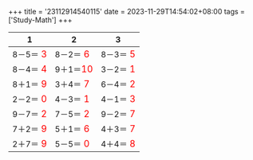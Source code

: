 +++ 
title = '23112914540115' 
date = 2023-11-29T14:54:02+08:00 
tags = ['Study-Math'] 
+++ 

1 | 2 | 3 
-- | -- | -- 
8－5＝<font color=red size=4> 3</font> | 8－2＝<font color=red size=4> 6</font> | 8－3＝<font color=red size=4> 5</font> 
8－4＝<font color=red size=4> 4</font> | 9＋1＝<font color=red size=4>10</font> | 3－2＝<font color=red size=4> 1</font> 
8＋1＝<font color=red size=4> 9</font> | 3＋4＝<font color=red size=4> 7</font> | 6－4＝<font color=red size=4> 2</font> 
2－2＝<font color=red size=4> 0</font> | 4－3＝<font color=red size=4> 1</font> | 4－1＝<font color=red size=4> 3</font> 
9－7＝<font color=red size=4> 2</font> | 7－5＝<font color=red size=4> 2</font> | 9－2＝<font color=red size=4> 7</font> 
7＋2＝<font color=red size=4> 9</font> | 5＋1＝<font color=red size=4> 6</font> | 4＋3＝<font color=red size=4> 7</font> 
2＋7＝<font color=red size=4> 9</font> | 5－5＝<font color=red size=4> 0</font> | 4＋4＝<font color=red size=4> 8</font> 

